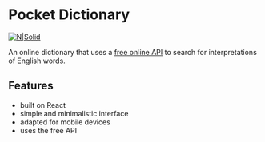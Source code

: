 # Pocket Dictionary

[![N|Solid](https://i.ibb.co/PxTMPJ9/btn.png)](https://cheatsnake.github.io/PocketDictionary)

An online dictionary that uses a [free online API](https://owlbot.info/) to search for interpretations of English words.

## Features

- built on React
- simple and minimalistic interface
- adapted for mobile devices
- uses the free API
